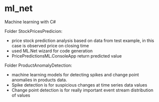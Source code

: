 # ml_net
Machine learning with C# 

Folder StockPricesPredicion:
  - price stock prediction analysis based on data from test example, in this case is observed price on closing time
  - used ML.Net wizard for code generation
  - PricePredictionsML.ConsoleApp return predicted value

Folder ProductAnomalyDetection:
  - machine learning models for detecting spikes and change point anomalies in products data.
  - Spike detection is for suspicious changes at time series data values
  - Change point detection is for really important event stream distribution of values

